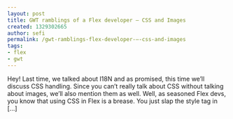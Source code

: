 ```yaml
---
layout: post
title: GWT ramblings of a Flex developer – CSS and Images
created: 1329302665
author: sefi
permalink: /gwt-ramblings-flex-developer-–-css-and-images
tags:
- flex
- gwt
---
```

Hey! Last time, we talked about I18N and as promised, this time we’ll discuss CSS handling. Since you can’t really talk about CSS without talking about images, we’ll also mention them as well. Well, as seasoned Flex devs, you know that using CSS in Flex is a brease. You just slap the style tag in [...]<img alt="" border="0" src="http://stats.wordpress.com/b.gif?host=flexblackbelt.wordpress.com&blog=5633522&post=578&subd=flexblackbelt&ref=&feed=1" width="1" height="1" />
